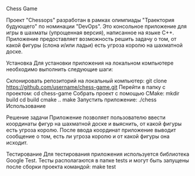 Chess Game

Проект "Chessops" разработан в рамках олимпиады "Траектория будующего" по номинации "DevOps".
Это консольное приложение для игры в шахматы (упрощенная версия), написанное на языке C++. 
Приложение предоставляет возможность решить задачу о том, от какой фигуры (слона и/или ладьи) есть угроза королю на шахматной доске.

Установка
Для установки приложения на локальном компьютере необходимо выполнить следующие шаги:

Склонировать репозиторий на локальный компьютер:
  git clone https://github.com/username/chess-game.git
Перейти в папку с проектом:
  cd chess-game
Собрать проект с помощью CMake:
  mkdir build
  cd build
  cmake ..
  make
Запустить приложение:
  ./chess
Использование

Решение задачи
Приложение позволяет пользователю ввести координаты фигур на шахматной доске и выяснить, от какой фигуры есть угроза королю. После ввода координат приложение выводит сообщение о том, есть ли угроза королю и от какой фигуры она исходит.

Тестирование
Для тестирования приложения используется библиотека Google Test. Тесты располагаются в папке tests и могут быть запущены после сборки проекта командой:
  make test


